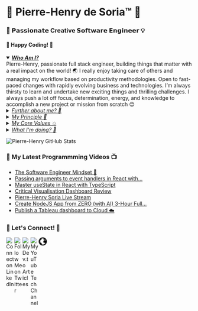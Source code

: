 # 👑 Pierre-Henry de Soria™ 🤖


### 🎡 𝗣𝗮𝘀𝘀𝗶𝗼𝗻𝗮𝘁𝗲 Creative 𝗦𝗼𝗳𝘁𝘄𝗮𝗿𝗲 𝗘𝗻𝗴𝗶𝗻𝗲𝗲𝗿 💡


#### 🏁 Happy Coding! 🤗

<details open><summary><ins><strong><em>Who Am I?</em></strong></ins></summary>
  Pierre-Henry, passionate full stack engineer, building things that matter with a real impact on the world! 🌏 I really enjoy taking care of others and managing my workflow based on productivity methodologies. Open to fast-paced changes with rapidly evolving business and technologies. I’m always thirsty to learn and undertake new exciting things and thrilling challenges. I always push a lot off focus, determination, energy, and knowledge to accomplish a new project or mission from scratch 😊
</details>

<details><summary><ins><em>Further about me? 🤔</em></ins></summary>
  <p>👉 <strong><a href="https://pierrehenry.be">PierreHenry.BE</a></strong> 🏁</p>
  <p>
    <img alt="Pierre-Henry Soria" src="https://avatars0.githubusercontent.com/u/1325411?s=200" />
  </p>
</details>

<details><summary><ins><em>My Principle 🎂</em></ins></summary>
  <em>🧠 Never Stop Learning &amp; Researching! 🚀</em>
  
  ```mermaid
  journey
    title 🌞 Daily Routine 🏆
    section Breakfast
      JavaScript: 5
    section Lunch
      React: 5
    section Dinner
      IntegrationTests: 5
  ```
</details>

<details><summary><ins><em>My Core Values 💥</em></ins></summary>

✅ **Enthusiastic and Highly Passionate** engineer.

✅ **Experience building complex and scalable applications**, online communities, SaaS and modern CMS from scratch.

✅ **Strong knowledge in design patterns** (GRASP, Factory, Strategy, Observer, DI, MVC, ADR, ...).

✅ **Clean Code, DRY and SOLID principles** are a second nature to me.

✅ **Give lots of focus, perseverance, and knowledge** to accomplish as best I can a new project from scratch.

✅ **Passion for writing secure, testable and scalable applications**, following the best coding practices.

✅ **Growth mindset**, I always tend to see mistakes as "learning experiences & continuous improvements" for myself, and those around me.

✅ **Love sharing** knowledge and helping others.

✅ **As a lifelong learner, learning is my core value**. Developing new skills on a daily basis is essential to me.

✅ **Working with Agile** methodologies such as Scrum and Kanban.

</details>

<details><summary><ins><em>What I'm doing? 💪</em></ins></summary>

✔️ Coding <a href="https://pierrehenry.be/realtime-github-activity.html" target="_blank" rel="noopener">exciting projects</a> 🥳

✔️ Writing interesting posts at <a href="https://pierrewriter.com">PierreWriter</a> 📝

✔️ Drinking coffes/teas ☕️ and eating vegan healthy food 🥕

✔️ Listening to Audible and Podcasts 🎧 when walking 🐾

✔️ Keeping myself up-to-date with the latest programming methodologies and concepts (thanks to amazing video courses I regularly purchase 🤗).

</details>

![Pierre-Henry GitHub Stats](https://github-readme-stats.vercel.app/api?username=pH-7&include_all_commits=true)


### 🎉 My Latest Programmming Videos 📺

<!-- YOUTUBE:START -->
- [The Software Engineer Mindset 🧠](https://www.youtube.com/watch?v=48PqrhJb1ls)
- [Passing arguments to event handlers in React with...](https://www.youtube.com/watch?v=t98qRt6QeDg)
- [Master useState in React with TypeScript](https://www.youtube.com/watch?v=cx9DZhPDlHU)
- [Critical Visualisation Dashboard Review](https://www.youtube.com/watch?v=b_Jw5r95xoQ)
- [Pierre-Henry Soria Live Stream](https://www.youtube.com/watch?v=DpsuQT1q2Oo)
- [Create NodeJS App from ZERO &lpar;with AI&rpar; 3-Hour Full...](https://www.youtube.com/watch?v=3xBPCwZAN7w)
- [Publish a Tableau dashboard to Cloud ☁️](https://www.youtube.com/watch?v=n2jrVACpTdY)
<!-- YOUTUBE:END -->


### 👋 Let's Connect! 🤗

[<img align="left" alt="Connect on LinkedIn" width="22px" src="https://cdn.jsdelivr.net/npm/simple-icons@v6/icons/linkedin.svg" />][linkedin-url]
[<img align="left" alt="Follow Me on Twitter" width="22px" src="https://cdn.jsdelivr.net/npm/simple-icons@v6/icons/twitter.svg" />][twitter-url]
[<img align="left" alt="My Dev.to Articles" width="22px" src="https://cdn.jsdelivr.net/npm/simple-icons@v6/icons/devdotto.svg" />][dev-url]
[<img align="left" alt="My YouTube Tech Channel" width="22px" src="https://cdn.jsdelivr.net/npm/simple-icons@v6/icons/youtube.svg" />][youtube-url]
[<img align="left" alt="PierreHenry's" width="22px" src="https://raw.githubusercontent.com/iconic/open-iconic/master/svg/globe.svg" />][author-url]


<!-- GitHub's Markdown reference links -->
[linkedin-url]: https://www.linkedin.com/in/ph7enry/
[twitter-url]: https://twitter.com/phenrysay
[dev-url]: https://dev.to/pierre/
[youtube-url]: https://www.youtube.com/channel/UCGqLuT0upPiocwYSnnmqt2g
[author-url]: https://pierrehenry.be
